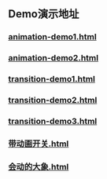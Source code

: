 ## Demo演示地址
### [animation-demo1.html](https://github.com/shiheng2016/JavaScript-Mooc/blob/master/CSS3%E5%8A%A8%E7%94%BB%E4%B9%8B2D/animation-demo1.html)
### [animation-demo2.html](https://github.com/shiheng2016/JavaScript-Mooc/blob/master/CSS3%E5%8A%A8%E7%94%BB%E4%B9%8B2D/animation-demo2.html) 
### [transition-demo1.html](https://github.com/shiheng2016/JavaScript-Mooc/blob/master/CSS3%E5%8A%A8%E7%94%BB%E4%B9%8B2D/transition-demo1.html) 
### [transition-demo2.html](https://github.com/shiheng2016/JavaScript-Mooc/blob/master/CSS3%E5%8A%A8%E7%94%BB%E4%B9%8B2D/transition-demo2.html) 
### [transition-demo3.html](https://github.com/shiheng2016/JavaScript-Mooc/blob/master/CSS3%E5%8A%A8%E7%94%BB%E4%B9%8B2D/transition-demo3.html) 
### [带动画开关.html](https://github.com/shiheng2016/JavaScript-Mooc/blob/master/CSS3%E5%8A%A8%E7%94%BB%E4%B9%8B2D/%E5%B8%A6%E5%8A%A8%E7%94%BB%E5%BC%80%E5%85%B3.html) 
### [会动的大象.html](https://github.com/shiheng2016/JavaScript-Mooc/blob/master/CSS3%E5%8A%A8%E7%94%BB%E4%B9%8B2D/%E4%BC%9A%E5%8A%A8%E7%9A%84%E5%A4%A7%E8%B1%A1.html) 





